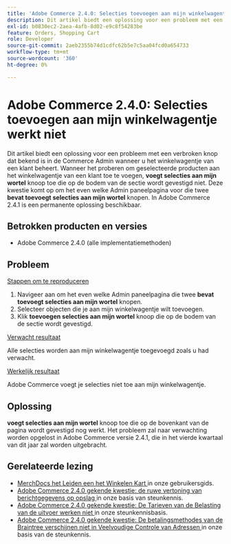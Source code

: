 ```yaml
---
title: 'Adobe Commerce 2.4.0: Selecties toevoegen aan mijn winkelwagentje werkt niet'
description: Dit artikel biedt een oplossing voor een probleem met een verbroken knop dat bekend is in de Commerce Admin wanneer u het winkelwagentje van een klant beheert. Wanneer u probeert geselecteerde producten toe te voegen aan het winkelwagentje van een klant, werkt de knop **Selecties toevoegen aan mijn winkelwagentje** aan de onderkant van de sectie niet. Dit probleem treedt op op op elke pagina in het beheerpaneel die twee **Selecties toevoegen aan de winkelwagentje** knoppen bevat. In Adobe Commerce 2.4.1 is een permanente oplossing beschikbaar.
exl-id: b0830ec2-2aea-4afb-8d02-e9c8f54283be
feature: Orders, Shopping Cart
role: Developer
source-git-commit: 2aeb2355b74d1cdfc62b5e7c5aa04fcd0a654733
workflow-type: tm+mt
source-wordcount: '360'
ht-degree: 0%

---
```


# Adobe Commerce 2.4.0: Selecties toevoegen aan mijn winkelwagentje werkt niet

Dit artikel biedt een oplossing voor een probleem met een verbroken knop dat bekend is in de Commerce Admin wanneer u het winkelwagentje van een klant beheert. Wanneer het proberen om geselecteerde producten aan het winkelwagentje van een klant toe te voegen, **voegt selecties aan mijn wortel** knoop toe die op de bodem van de sectie wordt gevestigd niet. Deze kwestie komt op om het even welke Admin paneelpagina voor die twee **bevat toevoegt selecties aan mijn wortel** knopen. In Adobe Commerce 2.4.1 is een permanente oplossing beschikbaar.

## Betrokken producten en versies

* Adobe Commerce 2.4.0 (alle implementatiemethoden)

## Probleem

<u> Stappen om te reproduceren </u>

1. Navigeer aan om het even welke Admin paneelpagina die twee **bevat toevoegt selecties aan mijn wortel** knopen.
1. Selecteer objecten die je aan mijn winkelwagentje wilt toevoegen.
1. Klik **toevoegen selecties aan mijn wortel** knoop die op de bodem van de sectie wordt gevestigd.

<u> Verwacht resultaat </u>

Alle selecties worden aan mijn winkelwagentje toegevoegd zoals u had verwacht.

<u> Werkelijk resultaat </u>

Adobe Commerce voegt je selecties niet toe aan mijn winkelwagentje.

## Oplossing

**voegt selecties aan mijn wortel** knoop toe die op de bovenkant van de pagina wordt gevestigd nog werkt. Het probleem zal naar verwachting worden opgelost in Adobe Commerce versie 2.4.1, die in het vierde kwartaal van dit jaar zal worden uitgebracht.

## Gerelateerde lezing

* [ MerchDocs het Leiden een het Winkelen Kart ](https://experienceleague.adobe.com/nl/docs/commerce-admin/stores-sales/point-of-purchase/assist/shopping-assisted-cart-manage) in onze gebruikersgids.
* [ Adobe Commerce 2.4.0 gekende kwestie: de ruwe vertoning van berichtgegevens op opslag ](/help/troubleshooting/storefront/magento-2-4-0-issue-storefront-raw-message-data-display.md) in onze basis van steunkennis.
* [ Adobe Commerce 2.4.0 gekende kwestie: De Tarieven van de Belasting van de uitvoer werken niet ](/help/troubleshooting/miscellaneous/magento-2-4-0-known-issue-export-tax-rates-does-not-work.md) in onze steunkennisbasis.
* [ Adobe Commerce 2.4.0 gekende kwestie: De betalingsmethodes van de Braintree verschijnen niet in Veelvoudige Controle van Adressen ](/help/troubleshooting/payments/magento-2-4-0-braintree-not-in-multiple-addresses-checkout.md) in onze basis van de steunkennis.
